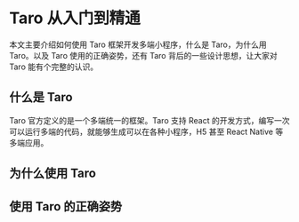 # Taro 从入门到精通

本文主要介绍如何使用 Taro 框架开发多端小程序，什么是 Taro，为什么用 Taro。以及 Taro 使用的正确姿势，还有 Taro 背后的一些设计思想，让大家对 Taro 能有个完整的认识。

## 什么是 Taro

Taro 官方定义的是一个多端统一的框架。Taro 支持 React 的开发方式，编写一次可以运行多端的代码，就能够生成可以在各种小程序，H5 甚至 React Native 等多端应用。

## 为什么使用 Taro


## 使用 Taro 的正确姿势
